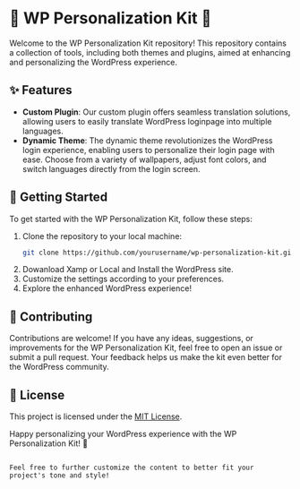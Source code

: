 
# 🎨 WP Personalization Kit 🚀

Welcome to the WP Personalization Kit repository! This repository contains a collection of tools, including both themes and plugins, aimed at enhancing and personalizing the WordPress experience.

## ✨ Features

- **Custom Plugin**: Our custom plugin offers seamless translation solutions, allowing users to easily translate WordPress loginpage into multiple languages.
- **Dynamic Theme**: The dynamic theme revolutionizes the WordPress login experience, enabling users to personalize their login page with ease. Choose from a variety of wallpapers, adjust font colors, and switch languages directly from the login screen.

## 🚀 Getting Started

To get started with the WP Personalization Kit, follow these steps:

1. Clone the repository to your local machine:
   ```bash
   git clone https://github.com/yourusername/wp-personalization-kit.git
   ```
2. Dowanload Xamp or Local and Install the WordPress site.
3. Customize the settings according to your preferences.
4. Explore the enhanced WordPress experience!

## 🤝 Contributing

Contributions are welcome! If you have any ideas, suggestions, or improvements for the WP Personalization Kit, feel free to open an issue or submit a pull request. Your feedback helps us make the kit even better for the WordPress community.

## 📝 License

This project is licensed under the [MIT License](LICENSE).


Happy personalizing your WordPress experience with the WP Personalization Kit! 🌟
```

Feel free to further customize the content to better fit your project's tone and style!
